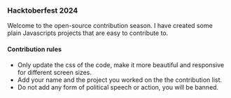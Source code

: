 ### Hacktoberfest 2024

Welcome to the open-source contribution season. I have created some plain Javascripts projects that are easy to contribute to.

#### Contribution rules

- Only update the css of the code, make it more beautiful and responsive for different screen sizes.
- Add your name and the project you worked on the the contribution list.
- Do not add any form of political speech or action, you will be banned.